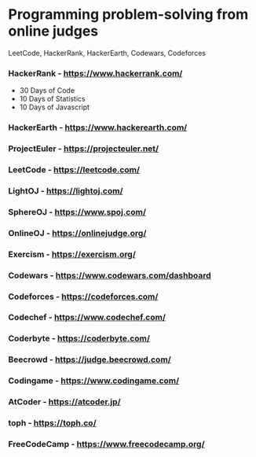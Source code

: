 # Programming problem-solving from online judges  

LeetCode, HackerRank, HackerEarth, Codewars, Codeforces  

### HackerRank - https://www.hackerrank.com/
- 30 Days of Code
- 10 Days of Statistics
- 10 Days of Javascript

### HackerEarth - https://www.hackerearth.com/

### ProjectEuler - https://projecteuler.net/

### LeetCode - https://leetcode.com/

### LightOJ - https://lightoj.com/

### SphereOJ - https://www.spoj.com/

### OnlineOJ - https://onlinejudge.org/

### Exercism - https://exercism.org/

### Codewars - https://www.codewars.com/dashboard

### Codeforces - https://codeforces.com/

### Codechef - https://www.codechef.com/

### Coderbyte - https://coderbyte.com/

### Beecrowd - https://judge.beecrowd.com/

### Codingame - https://www.codingame.com/

### AtCoder - https://atcoder.jp/

### toph - https://toph.co/

### FreeCodeCamp - https://www.freecodecamp.org/

